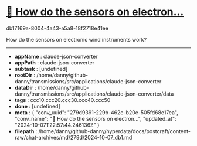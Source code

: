 # [💬 How do the sensors on electron...](https://claude.ai/chat/279d9391-229b-462e-b20e-505fd68e17ea)

db17169a-8004-4a43-a5a8-18f2718e41ee

How do the sensors on electronic wind instruments work?

---

* **appName** : claude-json-converter
* **appPath** : claude-json-converter
* **subtask** : [undefined]
* **rootDir** : /home/danny/github-danny/transmissions/src/applications/claude-json-converter
* **dataDir** : /home/danny/github-danny/transmissions/src/applications/claude-json-converter/data
* **tags** : ccc10.ccc20.ccc30.ccc40.ccc50
* **done** : [undefined]
* **meta** : {
  "conv_uuid": "279d9391-229b-462e-b20e-505fd68e17ea",
  "conv_name": "💬 How do the sensors on electron...",
  "updated_at": "2024-10-07T22:57:44.246136Z"
}
* **filepath** : /home/danny/github-danny/hyperdata/docs/postcraft/content-raw/chat-archives/md/279d/2024-10-07_db1.md